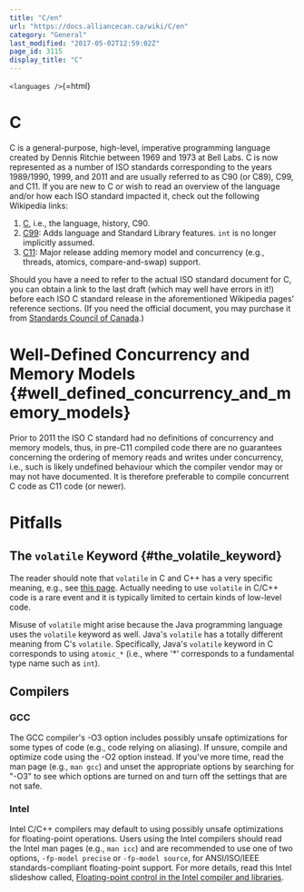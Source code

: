 ```yaml
---
title: "C/en"
url: "https://docs.alliancecan.ca/wiki/C/en"
category: "General"
last_modified: "2017-05-02T12:59:02Z"
page_id: 3115
display_title: "C"
---
```


`<languages />`{=html}

# C

C is a general-purpose, high-level, imperative programming language created by Dennis Ritchie between 1969 and 1973 at Bell Labs. C is now represented as a number of ISO standards corresponding to the years 1989/1990, 1999, and 2011 and are usually referred to as C90 (or C89), C99, and C11. If you are new to C or wish to read an overview of the language and/or how each ISO standard impacted it, check out the following Wikipedia links:

1.  [C](https://en.wikipedia.org/wiki/C_(programming_language)), i.e., the language, history, C90.
2.  [C99](https://en.wikipedia.org/wiki/C99): Adds language and Standard Library features. `int` is no longer implicitly assumed.
3.  [C11](https://en.wikipedia.org/wiki/C11_(C_standard_revision)): Major release adding memory model and concurrency (e.g., threads, atomics, compare-and-swap) support.

Should you have a need to refer to the actual ISO standard document for C, you can obtain a link to the last draft (which may well have errors in it!) before each ISO C standard release in the aforementioned Wikipedia pages\' reference sections. (If you need the official document, you may purchase it from [Standards Council of Canada](http://www.scc.ca/).)

# Well-Defined Concurrency and Memory Models {#well_defined_concurrency_and_memory_models}

Prior to 2011 the ISO C standard had no definitions of concurrency and memory models, thus, in pre-C11 compiled code there are no guarantees concerning the ordering of memory reads and writes under concurrency, i.e., such is likely undefined behaviour which the compiler vendor may or may not have documented. It is therefore preferable to compile concurrent C code as C11 code (or newer).

# Pitfalls

## The `volatile` Keyword {#the_volatile_keyword}

The reader should note that `volatile` in C and C++ has a very specific meaning, e.g., see [this page](http://en.cppreference.com/w/cpp/language/cv). Actually needing to use `volatile` in C/C++ code is a rare event and it is typically limited to certain kinds of low-level code.

Misuse of `volatile` might arise because the Java programming language uses the `volatile` keyword as well. Java\'s `volatile` has a totally different meaning from C\'s `volatile`. Specifically, Java\'s `volatile` keyword in C corresponds to using `atomic_*` (i.e., where \'\*\' corresponds to a fundamental type name such as `int`).

## Compilers

### GCC

The GCC compiler\'s -O3 option includes possibly unsafe optimizations for some types of code (e.g., code relying on aliasing). If unsure, compile and optimize code using the -O2 option instead. If you\'ve more time, read the man page (e.g., `man gcc`) and unset the appropriate options by searching for \"-O3\" to see which options are turned on and turn off the settings that are not safe.

### Intel

Intel C/C++ compilers may default to using possibly unsafe optimizations for floating-point operations. Users using the Intel compilers should read the Intel man pages (e.g., `man icc`) and are recommended to use one of two options, `-fp-model precise` or `-fp-model source`, for ANSI/ISO/IEEE standards-compliant floating-point support. For more details, read this Intel slideshow called, [Floating-point control in the Intel compiler and libraries](https://software.intel.com/sites/default/files/article/326703/fp-control-2012-08.pdf).
